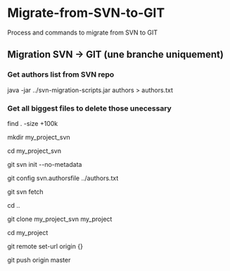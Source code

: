 # Migrate-from-SVN-to-GIT
Process and commands to migrate from SVN to GIT

## Migration SVN -> GIT <strong>(une branche uniquement)</strong>

### Get authors list from SVN repo
java -jar ../svn-migration-scripts.jar authors <svn-repo> > authors.txt

### Get all biggest files to delete those unecessary
find . -size +100k

mkdir my_project_svn

cd my_project_svn

git svn init <repo url> --no-metadata

git config svn.authorsfile ../authors.txt 

git svn fetch

cd ..

git clone my_project_svn my_project

cd my_project

git remote set-url origin <git repo> {}

git push origin master
